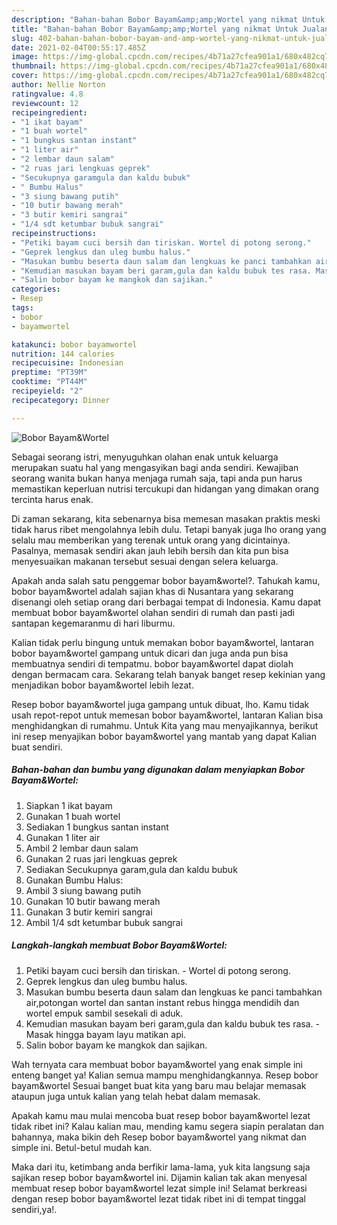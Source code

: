 ```yaml
---
description: "Bahan-bahan Bobor Bayam&amp;amp;Wortel yang nikmat Untuk Jualan"
title: "Bahan-bahan Bobor Bayam&amp;amp;Wortel yang nikmat Untuk Jualan"
slug: 402-bahan-bahan-bobor-bayam-and-amp-wortel-yang-nikmat-untuk-jualan
date: 2021-02-04T00:55:17.485Z
image: https://img-global.cpcdn.com/recipes/4b71a27cfea901a1/680x482cq70/bobor-bayamwortel-foto-resep-utama.jpg
thumbnail: https://img-global.cpcdn.com/recipes/4b71a27cfea901a1/680x482cq70/bobor-bayamwortel-foto-resep-utama.jpg
cover: https://img-global.cpcdn.com/recipes/4b71a27cfea901a1/680x482cq70/bobor-bayamwortel-foto-resep-utama.jpg
author: Nellie Norton
ratingvalue: 4.8
reviewcount: 12
recipeingredient:
- "1 ikat bayam"
- "1 buah wortel"
- "1 bungkus santan instant"
- "1 liter air"
- "2 lembar daun salam"
- "2 ruas jari lengkuas geprek"
- "Secukupnya garamgula dan kaldu bubuk"
- " Bumbu Halus"
- "3 siung bawang putih"
- "10 butir bawang merah"
- "3 butir kemiri sangrai"
- "1/4 sdt ketumbar bubuk sangrai"
recipeinstructions:
- "Petiki bayam cuci bersih dan tiriskan. Wortel di potong serong."
- "Geprek lengkus dan uleg bumbu halus."
- "Masukan bumbu beserta daun salam dan lengkuas ke panci tambahkan air,potongan wortel dan santan instant rebus hingga mendidih dan wortel empuk sambil sesekali di aduk."
- "Kemudian masukan bayam beri garam,gula dan kaldu bubuk tes rasa. Masak hingga bayam layu matikan api."
- "Salin bobor bayam ke mangkok dan sajikan."
categories:
- Resep
tags:
- bobor
- bayamwortel

katakunci: bobor bayamwortel 
nutrition: 144 calories
recipecuisine: Indonesian
preptime: "PT39M"
cooktime: "PT44M"
recipeyield: "2"
recipecategory: Dinner

---
```



![Bobor Bayam&amp;Wortel](https://img-global.cpcdn.com/recipes/4b71a27cfea901a1/680x482cq70/bobor-bayamwortel-foto-resep-utama.jpg)

Sebagai seorang istri, menyuguhkan olahan enak untuk keluarga merupakan suatu hal yang mengasyikan bagi anda sendiri. Kewajiban seorang  wanita bukan hanya menjaga rumah saja, tapi anda pun harus memastikan keperluan nutrisi tercukupi dan hidangan yang dimakan orang tercinta harus enak.

Di zaman  sekarang, kita sebenarnya bisa memesan masakan praktis meski tidak harus ribet mengolahnya lebih dulu. Tetapi banyak juga lho orang yang selalu mau memberikan yang terenak untuk orang yang dicintainya. Pasalnya, memasak sendiri akan jauh lebih bersih dan kita pun bisa menyesuaikan makanan tersebut sesuai dengan selera keluarga. 



Apakah anda salah satu penggemar bobor bayam&amp;wortel?. Tahukah kamu, bobor bayam&amp;wortel adalah sajian khas di Nusantara yang sekarang disenangi oleh setiap orang dari berbagai tempat di Indonesia. Kamu dapat membuat bobor bayam&amp;wortel olahan sendiri di rumah dan pasti jadi santapan kegemaranmu di hari liburmu.

Kalian tidak perlu bingung untuk memakan bobor bayam&amp;wortel, lantaran bobor bayam&amp;wortel gampang untuk dicari dan juga anda pun bisa membuatnya sendiri di tempatmu. bobor bayam&amp;wortel dapat diolah dengan bermacam cara. Sekarang telah banyak banget resep kekinian yang menjadikan bobor bayam&amp;wortel lebih lezat.

Resep bobor bayam&amp;wortel juga gampang untuk dibuat, lho. Kamu tidak usah repot-repot untuk memesan bobor bayam&amp;wortel, lantaran Kalian bisa menghidangkan di rumahmu. Untuk Kita yang mau menyajikannya, berikut ini resep menyajikan bobor bayam&amp;wortel yang mantab yang dapat Kalian buat sendiri.

<!--inarticleads1-->

##### Bahan-bahan dan bumbu yang digunakan dalam menyiapkan Bobor Bayam&amp;Wortel:

1. Siapkan 1 ikat bayam
1. Gunakan 1 buah wortel
1. Sediakan 1 bungkus santan instant
1. Gunakan 1 liter air
1. Ambil 2 lembar daun salam
1. Gunakan 2 ruas jari lengkuas geprek
1. Sediakan Secukupnya garam,gula dan kaldu bubuk
1. Gunakan  Bumbu Halus:
1. Ambil 3 siung bawang putih
1. Gunakan 10 butir bawang merah
1. Gunakan 3 butir kemiri sangrai
1. Ambil 1/4 sdt ketumbar bubuk sangrai




<!--inarticleads2-->

##### Langkah-langkah membuat Bobor Bayam&amp;Wortel:

1. Petiki bayam cuci bersih dan tiriskan. - Wortel di potong serong.
1. Geprek lengkus dan uleg bumbu halus.
1. Masukan bumbu beserta daun salam dan lengkuas ke panci tambahkan air,potongan wortel dan santan instant rebus hingga mendidih dan wortel empuk sambil sesekali di aduk.
1. Kemudian masukan bayam beri garam,gula dan kaldu bubuk tes rasa. - Masak hingga bayam layu matikan api.
1. Salin bobor bayam ke mangkok dan sajikan.




Wah ternyata cara membuat bobor bayam&amp;wortel yang enak simple ini enteng banget ya! Kalian semua mampu menghidangkannya. Resep bobor bayam&amp;wortel Sesuai banget buat kita yang baru mau belajar memasak ataupun juga untuk kalian yang telah hebat dalam memasak.

Apakah kamu mau mulai mencoba buat resep bobor bayam&amp;wortel lezat tidak ribet ini? Kalau kalian mau, mending kamu segera siapin peralatan dan bahannya, maka bikin deh Resep bobor bayam&amp;wortel yang nikmat dan simple ini. Betul-betul mudah kan. 

Maka dari itu, ketimbang anda berfikir lama-lama, yuk kita langsung saja sajikan resep bobor bayam&amp;wortel ini. Dijamin kalian tak akan menyesal membuat resep bobor bayam&amp;wortel lezat simple ini! Selamat berkreasi dengan resep bobor bayam&amp;wortel lezat tidak ribet ini di tempat tinggal sendiri,ya!.

